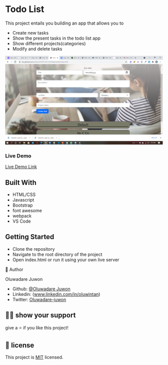 # Todo List

This project entails you building an app that allows you to

- Create new tasks 
- Show the present tasks in the todo list app
- Show different projects(categories)
- Modify and delete tasks


![Projects Screenshot](./img/Screenshot97.png)

### Live Demo

[Live Demo Link](https://raw.githack.com/wintan1418/TO-DO-LIST/feature/dist/index.html)

## Built With

- HTML/CSS
- Javascript
- Bootstrap
- font awesome
- webpack
- VS Code


## Getting Started

- Clone the repository
- Navigate to the root directory of the project
- Open index.html or run it using your own live server

👤 Author

Oluwadare Juwon

- Github: [@Oluwadare Juwon](https://github.com/wintan1418)
- Linkedin: (www.linkedin.com/in/oluwintan)
- Twitter: [Oluwadare-juwon](https://twitter.com/@oluwadarejuwon)


## 🙋‍♂ show your support

give a ⭐️ if you like this project!

## 📝 license



This project is [MIT](LICENSE) licensed.
